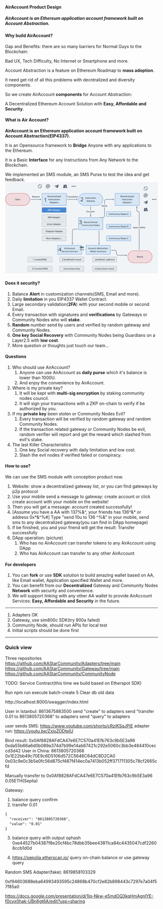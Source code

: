 **AirAccount Product Design**

##### AirAccount is an Ethereum application account framework built on Account Abstraction.
#### Why build AirAccount?
Gap and Benefits: there are so many barriers for Normal Guys to the Blockchain:

Bad UX, Tech Difficulty, No Internet or Smartphone and more.

Account Abstraction is a feature on Ethereum Roadmap to **mass adoption**.

It need get rid of all this problems with decntralized and diversity components.

So we create AirAccount **components** for Account Abstraction:

A Decentralized Ethereum Account Solution with **Easy, Affordable and Security**.

#### What is Air Account?

**AirAccount is an Ethereum application account framework built on Account Abstraction(EIP4337).**

It is an Opensource framework to **Bridge** Anyone with any applications to the Ethereum.

It is a Basic **Interface** for any Instructions from Any Network to the Blockchain.

We implemented an SMS module, an SMS Purse to test the idea and get feedback.
![](https://raw.githubusercontent.com/jhfnetboy/MarkDownImg/main/img/202311190340175.png)

#### Does it security?

1. Balance **Alert** in customization channels(SMS, Email and more).
2. Daily **limitation** in you EIP4337 Wallet Contract.
3. Large secondary validation(**2FA**) with your second mobile or second Email.
4. Every transaction with signatures and **verifications** by Gateways or Community Nodes who will **stake**.
5. **Random** number send by users and verified by random gateway and Community Nodes.
6. **One key Social Recovery** with Community Nodes being Guardians on a Layer2.5 with **low cost**.
7. More question or thoughts just touch our team...

#### Questions

1. Who should use AirAccount?
   1. Anyone can use AirAccount as **daily purse** which it's balance is lower than 1000U.
   2. And enjoy the convenience by AirAccount.
2. Where is my private key?
   1. It will be kept with **multi-sig encryption** by staking community nodes council.
   2. It will sign your transactions with a ZKP on-chain to verify if be authorized by you.
3. If my **private key** been stolen or Community Nodes Evil?
   1. Every transaction will be verified by random gateway and random Community Nodes.
   2. If the transaction related gateway or Community Nodes be evil, random verifier will report and  get the reward which slashed from evil's stake.
4. The last Killer Characteristics
   1. One key Social recovery with daily limitation and low cost.
   2. Slash the evil nodes if verified failed or conspiracy.


#### How to use?

We can use the SMS module with conception product now.

1. Website: show a decentralized gateway list, or you can find gateways by p2p protocol
2. Use your mobile send a message to gateway: create account or click create account with your mobile on the website!
3. Then you will get a message: account created successfully!
4. [Assume you have a AA with 137%&^,  your friends has 136^&* or address 0x*&^%#] Type "send 10u to 136 ^%&" in your mobile, send sms to any decentralized gateway(you can find in DApp homepage)
5. If be finished, you and your friend will get the result: Transfer successfully 
6. DApp operation: (picture)
   1. Who has no AirAccount can transfer tokens to any AirAccount using DApp
   2. Who has AirAccount can transfer to any other AirAccount


#### For developers

1. You can **fork**  or use **SDK** solution to build amazing wallet based on AA, like Email wallet, Application specified Wallet and more.
2. You can benefit from our **Decentralized** Gateway and Community Nodes **Network** with security and convenience.
3. We will support linking with any other AA wallet to provide AirAccount Services: **Easy, Affordable and Security** in the future.

-----
1. Adapters OK
2. Gateway, use sim800c SDK(try 900a failed)
3. Community Node, should run APIs for local test
4. Initial scripts should be done first

-----

### Quick view

 Three repositories
 https://github.com/AAStarCommunity/Adapters/tree/main
 https://github.com/AAStarCommunity/Gateway/tree/main
 https://github.com/AAStarCommunity/CommunityNode
 
 TODO:
 Service Contract(this time we build based on Etherspot SDK)

Run 
npm run execute batch-create 5
Clear db old data

http://localhost:8000/swagger/index.html

User in Istanbul: 8613675883500 
send "create" to adapters
send "transfer 0.01 to 8613805720368" to adapters
send "query" to adapters

user sends SMS:
https://www.youtube.com/shorts/cRzjKSqJPiE
adapter run:
https://youtu.be/ZxjoZODtplU


Bind result:
0x0Af8828AFdCA47e6E7C570a41Efb763c9b5E3a96
0xda55b66a6d0b089a374d7b99e14ab67421c292e5060c3bb3e484410ceccd3d42
User in China: 8613805720368 0x1E22bb49c70E9c6D5106d572C5646C64dC8D2CA0
0x03c9e0c3b5e0fc56d875cf487f414ec0a7413b052ff371711305c78cf2665cfd

Manually transfer to 0x0Af8828AFdCA47e6E7C570a41Efb763c9b5E3a96 0.05ETH(Seplia)

Gateway: 
1. balance query confirm
2. transfer 0.01 
```
{
  "receiver": "8613805720368",
  "value": "0.01"
}
```
3. balance query with output ophash
0xe44527b04387f8e20cf4bc78dbb35bee43811ca84c4435047cdf22608ccb1d0d

4. https://sepolia.etherscan.io/
query on-chain balance 
or
use gateway query


Random SMS Adapter(fake): 8619858103329

0xf94603688eba64993493595c24868b470cf2e82b898443c7297e7a04f57f85a0

https://docs.google.com/presentation/d/1Iq-Nkw-e5mdOQ3kqHmAgnlYE-f0cyx0hak-UBn6gt6A/edit?usp=sharing
